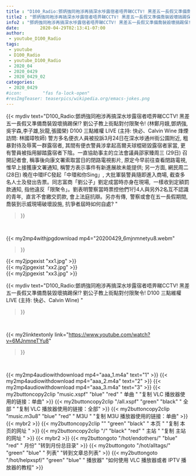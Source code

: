 ```yaml
---
title : "D100_Radio:鄧炳強同袍涉再搞深水埗露宿者唔畀睇CCTV! 黑差五一長假又準備喬裝毀壞搞踢保!? 劉公子教上街點對付限聚令! D100 三點維權 LIVE (主持: 快必、Calvin Wine) "
title2 : "鄧炳強同袍涉再搞深水埗露宿者唔畀睇CCTV! 黑差五一長假又準備喬裝毀壞搞踢保!? 劉公子教上街點對付限聚令! D100 三點維權 LIVE (主持: 快必、Calvin Wine) "
info2 : "鄧炳強同袍涉再搞深水埗露宿者唔畀睇CCTV! 黑差五一長假又準備喬裝毀壞搞踢保!? 劉公子教上街點對付限聚令!   (林鄭月娥,鄧炳強,吳宇森,李子雄,狄龍,張國榮) D100 三點維權 LIVE (主持: 快必、Calvin Wine  烽煙訪問: 林國璋牧師)   警方多名便衣人員被投訴3月24日在深水埗通州街公園附近, 粗暴對待及辱罵一群露宿者, 其間有便衣警員涉拿起高爾夫球棍砸毀露宿者家當, 更有警員被指用腳踏露宿者下陰。一直協助事主的立法會議員邵家臻周三 (29日) 召開記者會, 稱事後向康文署索取當日的閉路電視影片, 原定今早前往查看閉路電視, 惟早上接獲康文署通知, 稱警方表示事件有新進展故未能提供; 另一方面, 網民周二 (28日) 晚在中環IFC發起「中環和你Sing」, 大批軍裝警員隨即進入商場, 截查多名人士及發出告票。同志富商「劉公子」劉定成當時亦身在現場,  一樣收到定額罰款通知, 指他違反「限聚令」。劉表明警察當時票控他們1行4人與另外2名互不認識的青年,  直言不會繳交罰款, 會上法庭抗辯。另亦有傳,  警察或會在五一長假期間, 喬裝到示威現場破壞設施, 抗爭者屆時如何自處? "
date:        2020-04-29T02:13:41-07:00
author:
 - youtube_D100_Radio
tags:
 - youtube
 - D100_Radio
 - youtube_D100_Radio
 - 2020_04
 - 2020_0429
 - 2020_0429_02
categories:
 - 2020_0429
#icon:        "fas fa-lock-open"
#resImgTeaser: teaserpics/wikipedia.org/emacs-jokes.png
---
```


{{< mydiv text="D100_Radio:鄧炳強同袍涉再搞深水埗露宿者唔畀睇CCTV! 黑差五一長假又準備喬裝毀壞搞踢保!? 劉公子教上街點對付限聚令!   (林鄭月娥,鄧炳強,吳宇森,李子雄,狄龍,張國榮) D100 三點維權 LIVE (主持: 快必、Calvin Wine  烽煙訪問: 林國璋牧師)   警方多名便衣人員被投訴3月24日在深水埗通州街公園附近, 粗暴對待及辱罵一群露宿者, 其間有便衣警員涉拿起高爾夫球棍砸毀露宿者家當, 更有警員被指用腳踏露宿者下陰。一直協助事主的立法會議員邵家臻周三 (29日) 召開記者會, 稱事後向康文署索取當日的閉路電視影片, 原定今早前往查看閉路電視, 惟早上接獲康文署通知, 稱警方表示事件有新進展故未能提供; 另一方面, 網民周二 (28日) 晚在中環IFC發起「中環和你Sing」, 大批軍裝警員隨即進入商場, 截查多名人士及發出告票。同志富商「劉公子」劉定成當時亦身在現場,  一樣收到定額罰款通知, 指他違反「限聚令」。劉表明警察當時票控他們1行4人與另外2名互不認識的青年,  直言不會繳交罰款, 會上法庭抗辯。另亦有傳,  警察或會在五一長假期間, 喬裝到示威現場破壞設施, 抗爭者屆時如何自處? "
>}}
<br>


{{< my2mp4withjpgdownload mp4="20200429_6mjnmnetyu8.webm"
>}}

{{< my2jpgexist "xx1.jpg" >}}<br>
{{< my2jpgexist "xx2.jpg" >}}<br>
{{< my2jpgexist "xx3.jpg" >}}<br>



{{< mydiv text="D100_Radio:鄧炳強同袍涉再搞深水埗露宿者唔畀睇CCTV! 黑差五一長假又準備喬裝毀壞搞踢保!? 劉公子教上街點對付限聚令! D100 三點維權 LIVE (主持: 快必、Calvin Wine) "
>}}
<br>

{{< my2linktextonly link="https://www.youtube.com/watch?v=6MJnmneTYu8"
>}}


<br>

{{< my2mp4audiowithdownload mp4="aaa_1.m4a"    text="1" >}}
{{< my2mp4audiowithdownload mp4="aaa_2.m4a"    text="2" >}}
{{< my2mp4audiowithdownload mp4="aaa_3.m4a"    text="3" >}}
{{< my2buttoncopy2clip "music.xspf"        "blue"   "red"    " 单曲 "  "复制 VLC 播放器使用的链接：单曲" >}} {{< my2buttoncopy2clip "/all.xspf"         "green"  "black"  " 全部 "  "复制 VLC 播放器使用的链接：全部" >}} {{< my2buttoncopy2clip "music.m3u8"        "blue"   "red"    " M3U  "    "复制 M3U 播放器使用的链接：单曲" >}} {{< mybr2 >}} {{< my2buttoncopy2clip ""                  "green"  "black"  " 本页 "    "复制 本页的网址 " >}} {{< my2buttoncopy2clip "/"                 "black"  "red"    " 主站 "    "复制 主站的网址 " >}} {{< mybr2 >}} {{< my2buttongoto      "/hot/endothers/"   "blue"   "red"    " 月份"   "转到月份总目录" >}} {{< my2buttongoto      "/hot/alltags/"     "green"  "blue"   " 列表"   "转到文章总列表" >}} {{< my2buttongoto      "/hot/helpxspf/"    "green"  "blue"   " 播放器" "如何使用 VLC 播放器或者 IPTV 播放器的教程" >}} 

